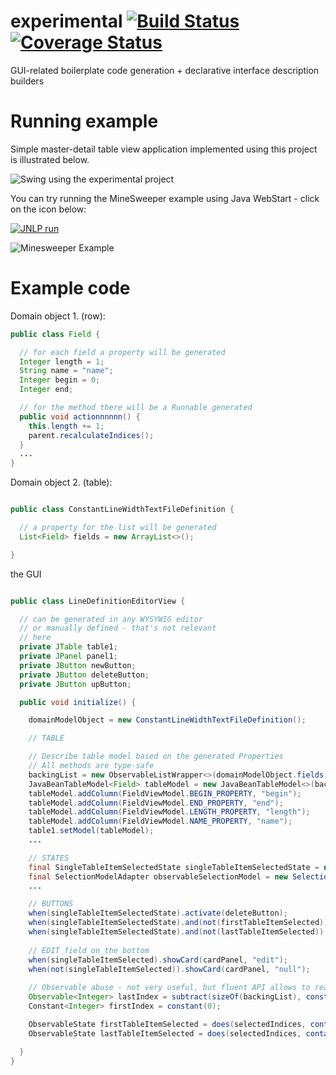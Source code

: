 experimental [![Build Status](https://travis-ci.org/eurekin/experimental.png?branch=master)](https://travis-ci.org/eurekin/experimental) [![Coverage Status](https://coveralls.io/repos/eurekin/experimental/badge.png?branch=master)](https://coveralls.io/r/eurekin/experimental?branch=master)
============





GUI-related boilerplate code generation + declarative interface description builders

Running example
============

Simple master-detail table view application implemented using this project is illustrated below.

![Swing using the experimental project](http://i.imgur.com/zl7qy4P.gif?1 "Preview")

You can try running the MineSweeper example using Java WebStart - click on the icon below:

[![JNLP run](http://www.fileinfo.com/images/icons/files/128/jnlp-1858.png)](https://dl-web.dropbox.com/spa/5e9kbyw5dxyp93u/experimental/public/app.jnlp)

![Minesweeper Example](http://i.imgur.com/MhCDOOI.png?1 "Minesweeper")

Example code
============

Domain object 1. (row):
```java
public class Field {

  // for each field a property will be generated
  Integer length = 1;
  String name = "name";
  Integer begin = 0;
  Integer end;

  // for the method there will be a Runnable generated
  public void actionnnnnn() {
    this.length += 1;
    parent.recalculateIndices();
  }
  ...
}    
```

Domain object 2. (table):

```java

public class ConstantLineWidthTextFileDefinition {

  // a property for the list will be generated
  List<Field> fields = new ArrayList<>();

}
```

the GUI

```java

public class LineDefinitionEditorView {

  // can be generated in any WYSYWIG editor
  // or manually defined - that's not relevant
  // here
  private JTable table1;
  private JPanel panel1;
  private JButton newButton;
  private JButton deleteButton;
  private JButton upButton;

  public void initialize() {

    domainModelObject = new ConstantLineWidthTextFileDefinition();

    // TABLE

    // Describe table model based on the generated Properties
    // All methods are type-safe
    backingList = new ObservableListWrapper<>(domainModelObject.fields);
    JavaBeanTableModel<Field> tableModel = new JavaBeanTableModel<>(backingList);
    tableModel.addColumn(FieldViewModel.BEGIN_PROPERTY, "begin");
    tableModel.addColumn(FieldViewModel.END_PROPERTY, "end");
    tableModel.addColumn(FieldViewModel.LENGTH_PROPERTY, "length");
    tableModel.addColumn(FieldViewModel.NAME_PROPERTY, "name");
    table1.setModel(tableModel);
    ...

    // STATES
    final SingleTableItemSelectedState singleTableItemSelectedState = new SingleTableItemSelectedState(table1);
    final SelectionModelAdapter observableSelectionModel = new SelectionModelAdapter(table1);
    ...

    // BUTTONS
    when(singleTableItemSelectedState).activate(deleteButton);
    when(singleTableItemSelectedState).and(not(firstTableItemSelected)).activate(upButton);
    when(singleTableItemSelectedState).and(not(lastTableItemSelected)).activate(downButton);
    
    // EDIT field on the bottom
    when(singleTableItemSelected).showCard(cardPanel, "edit");
    when(not(singleTableItemSelected)).showCard(cardPanel, "null");
    
    // Observable abuse - not very useful, but fluent API allows to read itself quite easily
    Observable<Integer> lastIndex = subtract(sizeOf(backingList), constant(1));
    Constant<Integer> firstIndex = constant(0);

    ObservableState firstTableItemSelected = does(selectedIndices, contain(firstIndex)); // ?
    ObservableState lastTableItemSelected = does(selectedIndices, contain(lastIndex)); // ?

  }    
}
```
